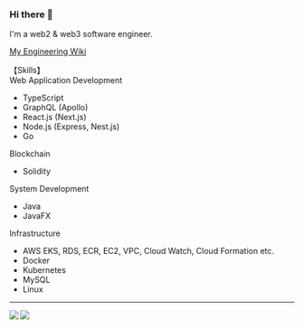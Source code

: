 ### Hi there 👋
I'm a web2 & web3 software engineer.

[My Engineering Wiki](https://encouraging-cut-b5c.notion.site/s-Book-37024e20c81647d8a7f91587e1fdacf8)

【Skills】<br>
Web Application Development
- TypeScript
- GraphQL (Apollo)
- React.js (Next.js)
- Node.js (Express, Nest.js)
- Go

Blockchain
- Solidity

System Development
- Java
- JavaFX

Infrastructure
- AWS EKS, RDS, ECR, EC2, VPC, Cloud Watch, Cloud Formation etc.
- Docker
- Kubernetes
- MySQL
- Linux

---

<a href="https://github.com/anuraghazra/github-readme-stats">
  <img align="left" src="https://github-readme-stats.vercel.app/api?username=show-coco&count_private=true&show_icons=true&theme=dracula" />
</a>
<a href="https://github.com/anuraghazra/github-readme-stats">
  <img align="left" src="https://github-readme-stats.vercel.app/api/top-langs/?username=show-coco&count_private=true&show_icons=true&theme=dracula" />
</a>
